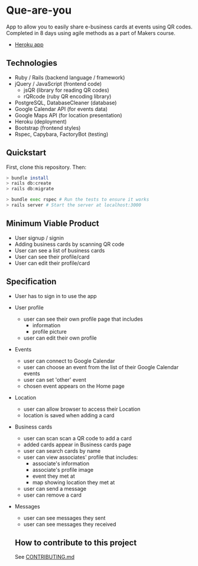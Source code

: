 # Que-are-you

App to allow you to easily share e-business cards at events using QR codes.
Completed in 8 days using agile methods as a part of Makers course.

- [Heroku app](http://que-are-you.herokuapp.com)

## Technologies
- Ruby / Rails (backend language / framework)
- jQuery / JavaScript (frontend code)
  - jsQR (library for reading QR codes)
  - rQRcode (ruby QR encoding library)
- PostgreSQL, DatabaseCleaner (database)
- Google Calendar API (for events data)
- Google Maps API (for location presentation)
- Heroku (deployment)
- Bootstrap (frontend styles)
- Rspec, Capybara, FactoryBot (testing)

## Quickstart

First, clone this repository. Then:

```bash
> bundle install
> rails db:create
> rails db:migrate

> bundle exec rspec # Run the tests to ensure it works
> rails server # Start the server at localhost:3000
```

## Minimum Viable Product
- User signup / signin
- Adding business cards by scanning QR code
- User can see a list of business cards
- User can see their profile/card
- User can edit their profile/card

## Specification
- User has to sign in to use the app
- User profile
  - user can see their own profile page that includes
    - information
    - profile picture
  - user can edit their own profile
- Events
  - user can connect to Google Calendar
  - user can choose an event from the list of their Google Calendar events
  - user can set 'other' event
  - chosen event appears on the Home page
- Location
  - user can allow browser to access their Location
  - location is saved when adding a card
- Business cards
  - user can scan scan a QR code to add a card
  - added cards appear in Business cards page
  - user can search cards by name
  - user can view associates' profile that includes:
    - associate's information
    - associate's profile image
    - event they met at
    - map showing location they met at
  - user can send a message
  - user can remove a card
- Messages
  - user can see messages they sent
  - user can see messages they received


  ## How to contribute to this project
  See [CONTRIBUTING.md](CONTRIBUTING.md)
